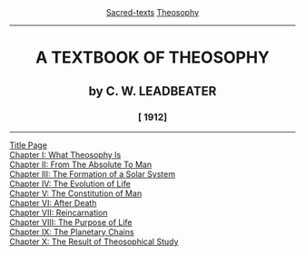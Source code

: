<body>
 
 
 <center>
 <a href="../../index.htm">Sacred-texts</a>
 <a href="../index.htm">Theosophy</a>
 </center>
 <hr>
 <h1 align="center">A TEXTBOOK OF THEOSOPHY</h1>
 <h2 align="center">by C. W. LEADBEATER</h2>
 <h3 align="CENTER">[ 1912]</h3>
 <hr>
 <a href="title.htm">Title Page</a><br>
 <a href="chap01.htm">Chapter I: What Theosophy Is</a><br>
 <a href="chap02.htm">Chapter II: From The Absolute To Man</a><br>
 <a href="chap03.htm">Chapter III: The Formation of a Solar System</a><br>
 <a href="chap04.htm">Chapter IV: The Evolution of Life</a><br>
 <a href="chap05.htm">Chapter V: The Constitution of Man</a><br>
 <a href="chap06.htm">Chapter VI: After Death</a><br>
 <a href="chap07.htm">Chapter VII: Reincarnation</a><br>
 <a href="chap08.htm">Chapter VIII: The Purpose of Life</a><br>
 <a href="chap09.htm">Chapter IX: The Planetary Chains</a><br>
 <a href="chap10.htm">Chapter X: The Result of Theosophical Study</a><br>
 </body>